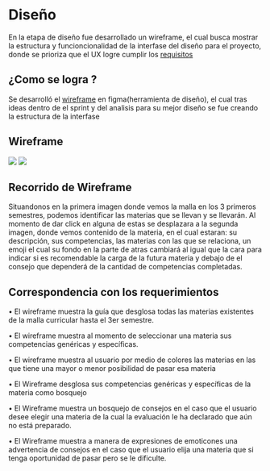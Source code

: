 # Diseño 
En la etapa de diseño fue desarrollado un wireframe, el cual busca mostrar la estructura y funcioncionalidad de la interfase del diseño para el proyecto,
donde se prioriza que el UX logre cumplir los [requisitos](https://github.com/Killercrod/Equipo-1-FIS-Repositorio/blob/FASE-2-PROYECTO-FIS/Requirements/ReadMe.md)

## ¿Como se logra ?
Se desarrolló el [wireframe](https://www.figma.com/design/YT4HiCFBc4AuxOjEfvL3RB/Untitled?node-id=0-1&node-type=canvas&t=wTuoHS4uEmnhiwvt-0) en 
figma(herramienta de diseño), el cual tras ideas dentro de el sprint y del analisis para su mejor diseño se fue creando la estructura de la interfase 

## Wireframe
![](https://github.com/Killercrod/Equipo-1-FIS-Repositorio/blob/d01bff9823a12a7e4aae5c40f80f2fea3d94b5cd/WIREFRAME/Recursos%20Dise%C3%B1o/Main.png)
![](https://github.com/Killercrod/Equipo-1-FIS-Repositorio/blob/fdb449c18236ccda367c11f3b00418b85f690450/WIREFRAME/Recursos%20Dise%C3%B1o/Vista%20x%20materia.png)
## Recorrido de Wireframe
Situandonos en la primera imagen donde vemos la malla en los 3 primeros semestres, podemos identificar las materias que se llevan y se llevarán. 
Al momento de dar click en alguna de estas se desplazara a la segunda imagen, donde vemos contenido de la materia, en el cual estaran: su descripción, sus competencias, las materias con las que se relaciona, un emoji el cual su fondo en la parte de atras cambiará al igual que la cara para indicar si es recomendable la carga de la futura materia y debajo de el consejo que dependerá de la cantidad de competencias completadas.

## Correspondencia con los requerimientos

•	El wireframe muestra la guía que desglosa todas las materias existentes de la malla curricular hasta el 3er semestre.

•	El wireframe muestra al momento de seleccionar una materia sus competencias genéricas y específicas.

•	El wireframe muestra al usuario por medio de colores las materias en las que tiene una mayor o menor posibilidad de pasar esa materia

• El Wireframe desglosa sus competencias genéricas y específicas de la materia como bosquejo

• El Wireframe muestra un bosquejo de consejos en el caso que el usuario desee elegir una materia de la cual la evaluación le ha declarado que 
  aún no está preparado. 
 
• El Wireframe muestra a manera de expresiones de emoticones una advertencia de consejos en el caso que el usuario elija una materia que si 
  tenga oportunidad de pasar pero se le dificulte.


